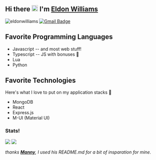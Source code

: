 ## Hi there <img src="https://media.giphy.com/media/hvRJCLFzcasrR4ia7z/giphy.gif" width="20px"> I'm [Eldon Williams](https://eldonwilliams.com/)

<img src="https://komarev.com/ghpvc/?username=eldonwilliams" alt="eldonwilliams" /> [![Gmail Badge](https://img.shields.io/badge/-eldon@eldon.zone-c14438?style=flat-square&logo=Gmail&logoColor=white&link=mailto:eldon@eldon.zone)](mailto:eldon@eldon.zone)

## Favorite Programming Languages

* Javascript -- and most web stuff!
* Typescript -- JS with bonuses 🥰
* Lua
* Python

## Favorite Technologies

Here's what I love to put on my application stacks 🥞

* MongoDB
* React
* Express.js
* M-UI (Material UI)

### Stats!

<img src="https://github-readme-stats.vercel.app/api/top-langs/?username=eldonwilliams&layout=compact" /> <img src="https://github-readme-stats.vercel.app/api?username=eldonwilliams&show_icons=true" />

*thanks **[Manny](https://github.com/MarikIshtar007/MarikIshtar007)**, I used his README.md for a bit of insparation for mine.*
